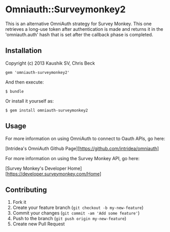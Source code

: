 # Omniauth::Surveymonkey2

This is an alternative OmniAuth strategy for Survey Monkey. This one retrieves a long-use token after authentication is made and returns it in the 'omniauth.auth' hash that is set after the callback phase is completed.

## Installation

Copyright (c) 2013 Kaushik SV, Chris Beck

    gem 'omniauth-surveymonkey2'

And then execute:

    $ bundle

Or install it yourself as:

    $ gem install omniauth-surveymonkey2

## Usage

For more information on using OmniAuth to connect to Oauth APIs, go here:

[Intridea's OmniAuth Github Page][https://github.com/intridea/omniauth]

For more information on using the Survey Monkey API, go here:

[Survey Monkey's Developer Home][https://developer.surveymonkey.com/Home]

## Contributing

1. Fork it
2. Create your feature branch (`git checkout -b my-new-feature`)
3. Commit your changes (`git commit -am 'Add some feature'`)
4. Push to the branch (`git push origin my-new-feature`)
5. Create new Pull Request
